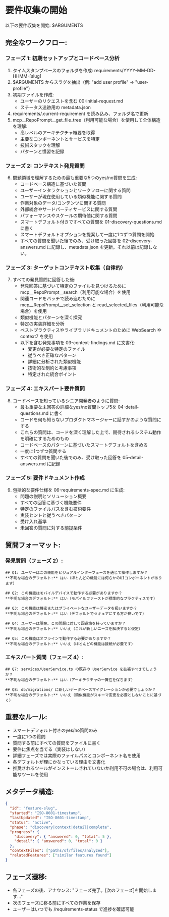 # 要件収集の開始

以下の要件収集を開始: $ARGUMENTS

## 完全なワークフロー:

### フェーズ 1: 初期セットアップとコードベース分析
1. タイムスタンプベースのフォルダを作成: requirements/YYYY-MM-DD-HHMM-[slug]
2. $ARGUMENTS からスラグを抽出（例: "add user profile" → "user-profile"）
3. 初期ファイルを作成:
   - ユーザーのリクエストを含む 00-initial-request.md
   - ステータス追跡用の metadata.json
4. requirements/.current-requirement を読み込み、フォルダ名で更新
5. mcp__RepoPrompt__get_file_tree（利用可能な場合）を使用して全体構造を理解:
   - 高レベルのアーキテクチャ概要を取得
   - 主要なコンポーネントとサービスを特定
   - 技術スタックを理解
   - パターンと慣習を記録

### フェーズ 2: コンテキスト発見質問
6. 問題領域を理解するための最も重要な5つのyes/no質問を生成:
   - コードベース構造に基づいた質問
   - ユーザーインタラクションとワークフローに関する質問
   - ユーザーが現在使用している類似機能に関する質問
   - 作業対象のデータ/コンテンツに関する質問
   - 外部統合やサードパーティサービスに関する質問
   - パフォーマンスやスケールの期待値に関する質問
   - スマートデフォルト付きですべての質問を 01-discovery-questions.md に書く
   - スマートデフォルトオプションを提案して一度に1つずつ質問を開始
   - すべての質問を聞いた後でのみ、受け取った回答を 02-discovery-answers.md に記録し、metadata.json を更新。それ以前は記録しない。

### フェーズ 3: ターゲットコンテキスト収集（自律的）
7. すべての発見質問に回答した後:
   - 発見回答に基づいて特定のファイルを見つけるために mcp__RepoPrompt__search（利用可能な場合）を使用
   - 関連コードをバッチで読み込むために mcp__RepoPrompt__set_selection と read_selected_files（利用可能な場合）を使用
   - 類似機能とパターンを深く探究
   - 特定の実装詳細を分析
   - ベストプラクティスやライブラリドキュメントのために WebSearch や context7 を使用
   - 以下を含む発見事項を 03-context-findings.md に文書化:
     - 変更が必要な特定のファイル
     - 従うべき正確なパターン
     - 詳細に分析された類似機能
     - 技術的な制約と考慮事項
     - 特定された統合ポイント

### フェーズ 4: エキスパート要件質問
8. コードベースを知っているシニア開発者のように質問:
   - 最も重要な未回答の詳細なyes/no質問トップ5を 04-detail-questions.md に書く
   - コードを何も知らないプロダクトマネージャーに話すかのような質問にする
   - これらの質問は、コードを深く理解した上で、期待されるシステム動作を明確にするためのもの
   - コードベースのパターンに基づいたスマートデフォルトを含める
   - 一度に1つずつ質問する
   - すべての質問を聞いた後でのみ、受け取った回答を 05-detail-answers.md に記録

### フェーズ 5: 要件ドキュメント作成
9. 包括的な要件仕様を 06-requirements-spec.md に生成:
   - 問題の説明とソリューション概要
   - すべての回答に基づく機能要件
   - 特定のファイルパスを含む技術要件
   - 実装ヒントと従うべきパターン
   - 受け入れ基準
   - 未回答の質問に対する前提条件

## 質問フォーマット:

### 発見質問（フェーズ 2）:
```
## Q1: ユーザーはこの機能をビジュアルインターフェースを通じて操作しますか？
**不明な場合のデフォルト:** はい（ほとんどの機能には何らかのUIコンポーネントがあります）

## Q2: この機能はモバイルデバイスで動作する必要がありますか？
**不明な場合のデフォルト:** はい（モバイルファーストが標準的なプラクティスです）

## Q3: この機能は機密またはプライベートなユーザーデータを扱いますか？
**不明な場合のデフォルト:** はい（デフォルトでセキュアにする方が良いです）

## Q4: ユーザーは現在、この問題に対して回避策を持っていますか？
**不明な場合のデフォルト:** いいえ（これが新しいニーズを解決すると仮定）

## Q5: この機能はオフラインで動作する必要がありますか？
**不明な場合のデフォルト:** いいえ（ほとんどの機能は接続が必要です）
```

### エキスパート質問（フェーズ 4）:
```
## Q7: services/UserService.ts の既存の UserService を拡張すべきでしょうか？
**不明な場合のデフォルト:** はい（アーキテクチャの一貫性を保ちます）

## Q8: db/migrations/ に新しいデータベースマイグレーションが必要でしょうか？
**不明な場合のデフォルト:** いいえ（類似機能がスキーマ変更を必要としないことに基づく）
```

## 重要なルール:
- スマートデフォルト付きのyes/no質問のみ
- 一度に1つの質問
- 質問する前にすべての質問をファイルに書く
- 要件に焦点を当てる（実装はしない）
- 詳細フェーズでは実際のファイルパスとコンポーネント名を使用
- 各デフォルトが理にかなっている理由を文書化
- 推奨されるツールがインストールされていないか利用不可の場合は、利用可能なツールを使用

## メタデータ構造:
```json
{
  "id": "feature-slug",
  "started": "ISO-8601-timestamp",
  "lastUpdated": "ISO-8601-timestamp",
  "status": "active",
  "phase": "discovery|context|detail|complete",
  "progress": {
    "discovery": { "answered": 0, "total": 5 },
    "detail": { "answered": 0, "total": 0 }
  },
  "contextFiles": ["paths/of/files/analyzed"],
  "relatedFeatures": ["similar features found"]
}
```

## フェーズ遷移:
- 各フェーズの後、アナウンス: "フェーズ完了。[次のフェーズ]を開始します..."
- 次のフェーズに移る前にすべての作業を保存
- ユーザーはいつでも /requirements-status で進捗を確認可能
